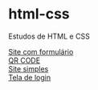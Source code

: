 # html-css
 Estudos de HTML e CSS

<a href="https://dduarte106.github.io/html-css/portfolio/html-c-formulario/index.html" target="_blank">Site com formulário</a>
<br>
<a href="https://dduarte106.github.io/html-css/portfolio/project-qrcode/index.html" target="_blank">QR CODE</a>
<br>
<a href="https://dduarte106.github.io/html-css/desafios/site android/desafio10.html" target="_blank">Site simples</a>
<br>
<a href="https://dduarte106.github.io/html-css/desafios/tela-de-login/index.html" target="_blank">Tela de login</a>